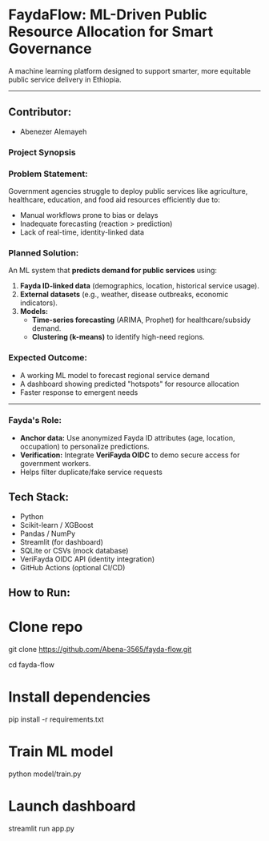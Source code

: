 # **FaydaFlow: ML-Driven Public Resource Allocation for Smart Governance**

A machine learning platform designed to support smarter, more equitable public service delivery in Ethiopia.

---

## Contributor:
- Abenezer Alemayeh

### **Project Synopsis**  

### Problem Statement:
Government agencies struggle to deploy public services like agriculture, healthcare, education, and food aid resources efficiently due to:
- Manual workflows prone to bias or delays
- Inadequate forecasting (reaction > prediction)
- Lack of real-time, identity-linked data

### Planned Solution:
An ML system that **predicts demand for public services** using:  
1. **Fayda ID-linked data** (demographics, location, historical service usage).  
2. **External datasets** (e.g., weather, disease outbreaks, economic indicators).  
3. **Models:**  
   - **Time-series forecasting** (ARIMA, Prophet) for healthcare/subsidy demand.  
   - **Clustering (k-means)** to identify high-need regions.  

### Expected Outcome:
- A working ML model to forecast regional service demand
- A dashboard showing predicted "hotspots" for resource allocation
- Faster response to emergent needs

---

### Fayda's Role:
- **Anchor data:** Use anonymized Fayda ID attributes (age, location, occupation) to personalize predictions.  
- **Verification:** Integrate **VeriFayda OIDC** to demo secure access for government workers.
- Helps filter duplicate/fake service requests

## Tech Stack:
- Python
- Scikit-learn / XGBoost
- Pandas / NumPy
- Streamlit (for dashboard)
- SQLite or CSVs (mock database)
- VeriFayda OIDC API (identity integration)
- GitHub Actions (optional CI/CD)

## How to Run:
# Clone repo
git clone https://github.com/Abena-3565/fayda-flow.git

cd fayda-flow

# Install dependencies
pip install -r requirements.txt

# Train ML model
python model/train.py

# Launch dashboard
streamlit run app.py
